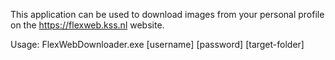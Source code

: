 This application can be used to download images from your personal profile on the https://flexweb.kss.nl website.

Usage:
FlexWebDownloader.exe [username] [password] [target-folder]
